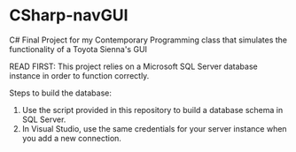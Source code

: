 # CSharp-navGUI
C# Final Project for my Contemporary Programming class that simulates the functionality of a Toyota Sienna's GUI

READ FIRST: This project relies on a Microsoft SQL Server database instance in order to function correctly.

Steps to build the database:

1. Use the script provided in this repository to build a database schema in SQL Server.
2. In Visual Studio, use the same credentials for your server instance when you add a new connection.
